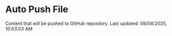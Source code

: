 # Auto Push File

Content that will be pushed to GitHub repository.
Last updated: 08/04/2025, 10:03:03 AM